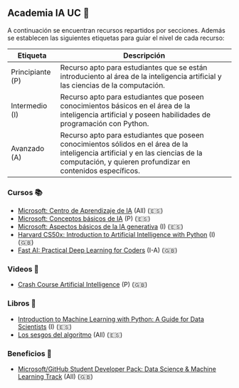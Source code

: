 ## Academia IA UC 🤖
A continuación se encuentran recursos repartidos por secciones. Además se establecen las siguientes etiquetas para guíar el nivel de cada recurso:

| Etiqueta | Descripción |
| --- | --- |
| Principiante (P) | Recurso apto para estudiantes que se están introduciento al área de la inteligencia artificial y las ciencias de la computación. |
| Intermedio (I) | Recurso apto para estudiantes que poseen conocimientos básicos en el área de la inteligencia artificial y poseen habilidades de programación con Python. |
| Avanzado (A) | Recurso apto para estudiantes que poseen conocimientos sólidos en el área de la inteligencia artificial y en las ciencias de la computación, y quieren profundizar en contenidos específicos. |

### Cursos 📚
- [Microsoft: Centro de Aprendizaje de IA](https://learn.microsoft.com/es-es/ai/) (All) (🇪🇸)
- [Microsoft: Conceptos básicos de IA](https://learn.microsoft.com/es-es/training/modules/get-started-ai-fundamentals/) (P) (🇪🇸)
- [Microsoft: Aspectos básicos de la IA generativa](https://learn.microsoft.com/es-es/training/modules/fundamentals-generative-ai/) (I) (🇪🇸)
- [Harvard CS50x: Introduction to Artificial Intelligence with Python](https://cs50.harvard.edu/ai/2024/) (I) (🇬🇧)
- [Fast AI: Practical Deep Learning for Coders](https://course.fast.ai/) (I-A) (🇬🇧)

### Videos 🎥
- [Crash Course Artificial Intelligence](https://www.youtube.com/playlist?list=PL8dPuuaLjXtO65LeD2p4_Sb5XQ51par_b) (P) (🇬🇧)

### Libros 📖
- [Introduction to Machine Learning with Python: A Guide for Data Scientists](https://books.google.cl/books/about/Introduction_to_Machine_Learning_with_Py.html?id=vbQlDQAAQBAJ&source=kp_book_description&redir_esc=y) (I) (🇪🇸)
- [Los sesgos del algoritmo](https://lapollera.cl/libros/sesgos-algoritmo-ia-etica/) (All) (🇪🇸)

### Beneficios 🎉
- [Microsoft/GitHub Student Developer Pack: Data Science & Machine Learning Track](https://education.github.com/experiences/ml_ds) (All) (🇬🇧)
